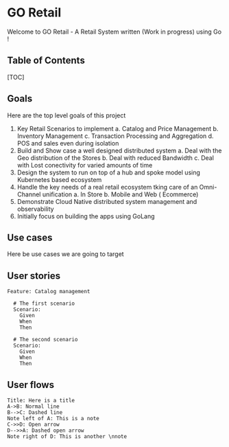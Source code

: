 GO Retail
===
Welcome to GO Retail - A Retail System written (Work in progress) using Go !



## Table of Contents

[TOC]

## Goals

Here are the top level goals of this project

1. Key Retail Scenarios to implement
    a. Catalog and Price Management
    b. Inventory Management
    c. Transaction Processing and Aggregation
    d. POS and sales even during isolation
1. Build and Show case a well designed distributed system
    a. Deal with the Geo distribution of the Stores
    b. Deal with reduced Bandwidth
    c. Deal with Lost conectivity for varied amounts of time
1. Design the system to run on top of a hub and spoke model using Kubernetes based ecosystem
1. Handle the key needs of a real retail ecosystem tking care of an Omni-Channel unification 
    a. In Store
    b. Mobile and Web ( Ecommerce)
1. Demonstrate Cloud Native distributed system management and observability
1. Initially focus on building the apps using GoLang

## Use cases

Here be use cases we are going to target

User stories
---

```gherkin=
Feature: Catalog management

  # The first scenario
  Scenario: 
    Given 
    When 
    Then 

  # The second scenario
  Scenario: 
    Given 
    When 
    Then 

```

User flows
---
```sequence
Title: Here is a title
A->B: Normal line
B-->C: Dashed line
Note left of A: This is a note
C->>D: Open arrow
D-->>A: Dashed open arrow
Note right of D: This is another \nnote
```
